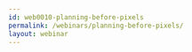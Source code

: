 ```yaml
---
id: web0010-planning-before-pixels
permalink: /webinars/planning-before-pixels/
layout: webinar
---
```

